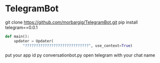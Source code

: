 # TelegramBot


git clone https://github.com/morbargig/TelegramBot.git
pip install telegram==0.0.1
```python
def main():
    updater = Updater(
        "?????????????????????????????", use_context=True)
```
put your app id
py conversationbot.py
open telegram with your chat name
